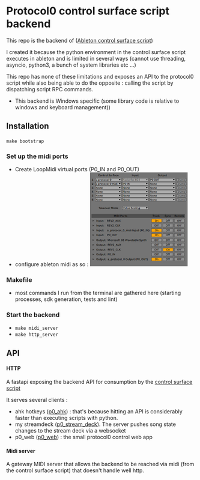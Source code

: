 # Protocol0 control surface script backend

This repo is the backend of ([Ableton control surface script](https://github.com/lebrunthibault/Protocol0-Ableton-Surface-Script))

I created it because the python environment in the control surface script executes in ableton and is limited in several
ways
(cannot use threading, asyncio, python3, a bunch of system libraries etc ...)

This repo has none of these limitations and exposes an API to the protocol0 script 
while also being able to do the opposite : 
calling the script by dispatching script RPC commands.

- This backend is Windows specific (some library code is relative to windows and keyboard management))

## Installation

`make bootstrap`

### Set up the midi ports
- Create LoopMidi virtual ports (P0_IN and P0_OUT)
- configure ableton midi as so :
    <img width="260px" src="https://raw.githubusercontent.com/lebrunthibault/Protocol-0-backend/master/doc/img/ableton_midi_config.PNG?sanitize=true" alt="ableton screenshot">

  
### Makefile
- most commands I run from the terminal are gathered here (starting processes, sdk generation, tests and lint)

### Start the backend
- `make midi_server`
- `make http_server`

## API

#### HTTP
A fastapi exposing the backend API for consumption by the [control surface script](https://github.com/lebrunthibault/Protocol0-Ableton-Surface-Script)

It serves several clients :
- ahk hotkeys ([p0_ahk](https://github.com/lebrunthibault/protocol0/tree/main/p0_ahk)) : that's because hitting an API is considerably faster than executing scripts with python.
- my streamdeck ([p0_stream_deck](https://github.com/lebrunthibault/protocol0/tree/main/p0_stream_deck)). The server pushes song state changes to the stream deck via a websocket
- p0_web ([p0_web](https://github.com/lebrunthibault/protocol0/tree/main/p0_web)) : the small protocol0 control web app 



#### Midi server
A gateway MIDI server that allows the backend to be reached via midi (from the control surface script) that doesn't handle well http.

